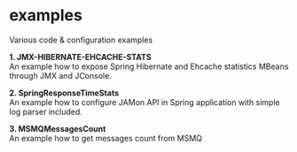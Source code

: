 # examples
Various code & configuration examples 

**1. JMX-HIBERNATE-EHCACHE-STATS** <br />
An example how to expose Spring Hibernate and Ehcache statistics MBeans through JMX and JConsole.

**2. SpringResponseTimeStats** <br />
An example how to configure JAMon API in Spring application with simple log parser included.

**3. MSMQMessagesCount** <br />
An example how to get messages count from MSMQ
